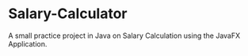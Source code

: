 # Salary-Calculator
A small practice project in Java on Salary Calculation using the JavaFX Application.

